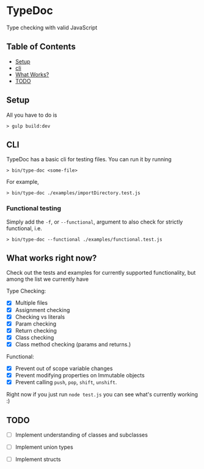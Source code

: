 # TypeDoc

Type checking with valid JavaScript

## Table of Contents
- [Setup](#setup)
- [cli](#cli)
- [What Works?](#what-works-right-now)
- [TODO](#todo)

## Setup
All you have to do is

```
> gulp build:dev
```

## CLI
TypeDoc has a basic cli for testing files. You can run it by running
```
> bin/type-doc <some-file>
```

For example,
```
> bin/type-doc ./examples/importDirectory.test.js
```

### Functional testing
Simply add the `-f`, or `--functional`, argument to also check for strictly functional, i.e.

```
> bin/type-doc --functional ./examples/functional.test.js
```

## What works right now?
Check out the tests and examples for currently supported functionality, but among the list we currently have

Type Checking:

- [x] Multiple files
- [x] Assignment checking
- [x] Checking vs literals
- [x] Param checking
- [x] Return checking
- [x] Class checking
- [x] Class method checking (params and returns.)

Functional:

- [x] Prevent out of scope variable changes
- [x] Prevent modifying properties on Immutable objects
- [x] Prevent calling `push`, `pop`, `shift`, `unshift`.

Right now if you just run `node test.js` you can see what's currently working :)

## TODO

- [ ] Implement understanding of classes and subclasses
- [ ] Implement union types
- [ ] Implement structs

